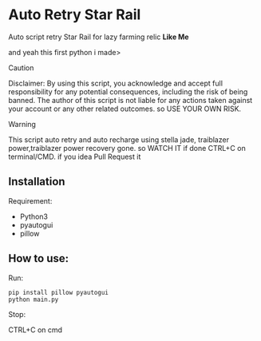 <h1>Auto Retry Star Rail</h1>
<p>Auto script retry Star Rail for lazy farming relic <b>Like Me</b></p> 
<p>and yeah this first python i made></p> 

> [!CAUTION]
> Disclaimer: By using this script, you acknowledge and accept full responsibility for any potential consequences, including the risk of being banned. The author of this script is not liable for any actions taken against your account or any other related outcomes. so USE YOUR OWN RISK.

> [!WARNING]
> This script auto retry and auto recharge using stella jade, traiblazer power,traiblazer power recovery gone. so WATCH IT if done CTRL+C on terminal/CMD. if you idea Pull Request it

<h2>Installation</h2>
<p>Requirement:</p>

* Python3
* pyautogui
* pillow

<h2>How to use:</h2>

<p>Run:</p>

```
pip install pillow pyautogui
python main.py
```

<p>Stop:</p>
CTRL+C on cmd

